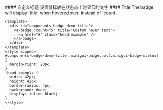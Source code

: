 <cn>
#### 自定义标题
  设置鼠标放在状态点上时显示的文字
</cn>

<us>
#### Title
  The badge will display `title` when hovered over, instead of `count`.
</us>

```vue
<template>
  <div id="components-badge-demo-title">
    <a-badge :count="5" title="Custom hover text">
      <a href="#" class="head-example" />
    </a-badge>
  </div>
</template>
<style scoped>
#components-badge-demo-title .minigui-badge:not(.minigui-badge-status) {
  margin-right: 20px;
}
.head-example {
  width: 42px;
  height: 42px;
  border-radius: 4px;
  background: #eee;
  display: inline-block;
}
</style>
```
